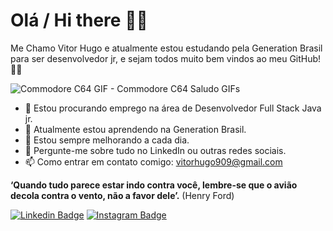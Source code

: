 # Olá / Hi there 🤖🖖

Me Chamo Vitor Hugo e atualmente estou estudando  pela Generation Brasil para ser desenvolvedor jr, e sejam todos muito bem vindos ao meu GitHub! 📁🔰 




![Commodore C64 GIF - Commodore C64 Saludo GIFs](https://media.tenor.com/images/ff99170c79831e58dd7c9bf6b8e955e7/tenor.gif)



- 🔭 Estou procurando emprego na área de Desenvolvedor Full Stack Java jr.
- 🌱 Atualmente estou aprendendo na Generation Brasil.
- 🤔 Estou sempre melhorando a cada dia.
- 💬 Pergunte-me sobre tudo no LinkedIn ou outras redes sociais.
- 📫 Como entrar em contato comigo: vitorhugo909@gmail.com





**‘Quando tudo parece estar indo contra você, lembre-se que o avião decola contra o vento, não a favor dele’.** (Henry Ford)



 [![Linkedin Badge](https://img.shields.io/badge/-LinkedIn-navy?style=flat-square&logo=Linkedin&logoColor=white&link=https://www.linkedin.com/in/isadora-rodrigues-stangarlin-48402b141/)](https://www.linkedin.com/in/vitor-hugo-/) [![Instagram Badge](https://img.shields.io/badge/-Instagram-orange?style=flat-square&logo=Instagram&logoColor=white&link=https://www.instagram.com/papodedev/)](https://www.instagram.com/vitu.gs/)
